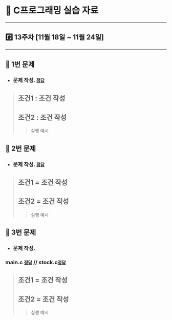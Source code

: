 # 📝 C프로그래밍 실습 자료
<hr/>

## #️⃣ 13주차 [11월 18일 ~ 11월 24일]
<hr/>

## 📖 1번 문제
- ### 문제 작성. [`정답`](./practice_1.c)
> ## 조건1 : 조건 작성
> ## 조건2 : 조건 작성
>> 실행 예시<br>

## 📖 2번 문제
- ### 문제 작성. [`정답`](./practice_2.c)
> ## 조건1 = 조건 작성
> ## 조건2 = 조건 작성
>> 실행 예시<br>

## 📖 3번 문제
- ### 문제 작성.
### main.c [`정답`](./main.c) // stock.c[`정답`](./stock.c)
> ## 조건1 = 조건 작성
> ## 조건2 = 조건 작성
>> 실행 예시<br>